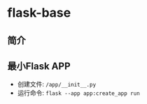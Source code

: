 # flask-base

## 简介

## 最小Flask APP
* 创建文件: `/app/__init__.py`
* 运行命令: `flask --app app:create_app run`